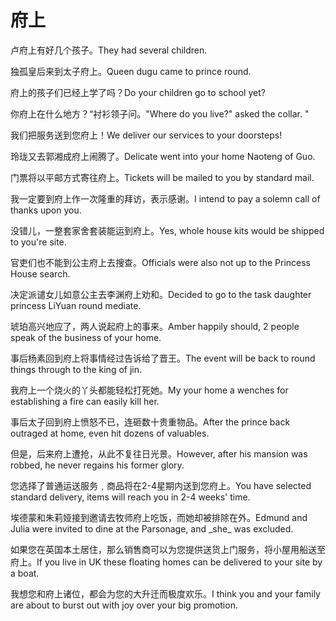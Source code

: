 # 府上

<p><span class="chinese">卢府上有好几个孩子。</span><span class="english">They had several children.</span></p>

<p><span class="chinese">独孤皇后来到太子府上。</span><span class="english">Queen dugu came to prince round.</span></p>

<p><span class="chinese">府上的孩子们已经上学了吗？</span><span class="english">Do your children go to school yet?</span></p>

<p><span class="chinese">你府上在什么地方？“衬衫领子问。</span><span class="english">"Where do you live?" asked the collar. "</span></p>

<p><span class="chinese">我们把服务送到您府上！</span><span class="english">We deliver our services to your doorsteps!</span></p>

<p><span class="chinese">玲珑又去郭湘成府上闹腾了。</span><span class="english">Delicate went into your home Naoteng of Guo.</span></p>

<p><span class="chinese">门票将以平邮方式寄往府上。</span><span class="english">Tickets will be mailed to you by standard mail.</span></p>

<p><span class="chinese">我一定要到府上作一次隆重的拜访，表示感谢。</span><span class="english">I intend to pay a solemn call of thanks upon you.</span></p>

<p><span class="chinese">没错儿，一整套家舍套装能运到府上。</span><span class="english">Yes, whole house kits would be shipped to you're site.</span></p>

<p><span class="chinese">官吏们也不能到公主府上去搜查。</span><span class="english">Officials were also not up to the Princess House search.</span></p>

<p><span class="chinese">决定派谴女儿如意公主去李渊府上劝和。</span><span class="english">Decided to go to the task daughter princess LiYuan round mediate.</span></p>

<p><span class="chinese">琥珀高兴地应了，两人说起府上的事来。</span><span class="english">Amber happily should, 2 people speak of the business of your home.</span></p>

<p><span class="chinese">事后杨素回到府上将事情经过告诉给了晋王。</span><span class="english">The event will be back to round things through to the king of jin.</span></p>

<p><span class="chinese">我府上一个烧火的丫头都能轻松打死她。</span><span class="english">My your home a wenches for establishing a fire can easily kill her.</span></p>

<p><span class="chinese">事后太子回到府上愤怒不已，连砸数十贵重物品。</span><span class="english">After the prince back outraged at home, even hit dozens of valuables.</span></p>

<p><span class="chinese">但是，后来府上遭抢，从此不复往日光景。</span><span class="english">However, after his mansion was robbed, he never regains his former glory.</span></p>

<p><span class="chinese">您选择了普通运送服务﹐商品将在2-4星期内送到您府上。</span><span class="english">You have selected standard delivery, items will reach you in 2-4 weeks' time.</span></p>

<p><span class="chinese">埃德蒙和朱莉娅接到邀请去牧师府上吃饭，而她却被排除在外。</span><span class="english">Edmund and Julia were invited to dine at the Parsonage, and _she_ was excluded.</span></p>

<p><span class="chinese">如果您在英国本土居住，那么销售商可以为您提供送货上门服务，将小屋用船送至府上。</span><span class="english">If you live in UK these floating homes can be delivered to your site by a boat.</span></p>

<p><span class="chinese">我想您和府上诸位，都会为您的大升迁而极度欢乐。</span><span class="english">I think you and your family are about to burst out with joy over your big promotion.</span></p>

